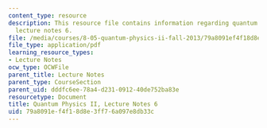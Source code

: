 ```yaml
---
content_type: resource
description: This resource file contains information regarding quantum physics II,
  lecture notes 6.
file: /media/courses/8-05-quantum-physics-ii-fall-2013/79a8091ef4f18d8e3ff76a097e8db33c_MIT8_05F13_Chap_06.pdf
file_type: application/pdf
learning_resource_types:
- Lecture Notes
ocw_type: OCWFile
parent_title: Lecture Notes
parent_type: CourseSection
parent_uid: dddfc6ee-78a4-d231-0912-40de752ba83e
resourcetype: Document
title: Quantum Physics II, Lecture Notes 6
uid: 79a8091e-f4f1-8d8e-3ff7-6a097e8db33c
---
```

